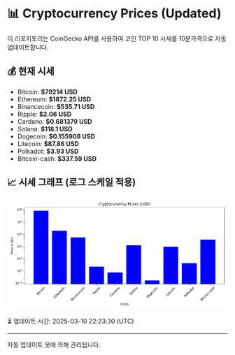 
# 📊 Cryptocurrency Prices (Updated)

이 리포지토리는 CoinGecko API를 사용하여 코인 TOP 10 시세를 10분가격으로 자동 업데이트합니다.

## 💰 현재 시세
- Bitcoin: **$79214 USD**
- Ethereum: **$1872.25 USD**
- Binancecoin: **$535.71 USD**
- Ripple: **$2.06 USD**
- Cardano: **$0.681379 USD**
- Solana: **$118.1 USD**
- Dogecoin: **$0.155908 USD**
- Litecoin: **$87.86 USD**
- Polkadot: **$3.93 USD**
- Bitcoin-cash: **$337.59 USD**

## 📈 시세 그래프 (로그 스케일 적용)
![Crypto Prices](crypto_prices.png)

⏳ 업데이트 시간: 2025-03-10 22:23:30 (UTC)

---
자동 업데이트 봇에 의해 관리됩니다.
